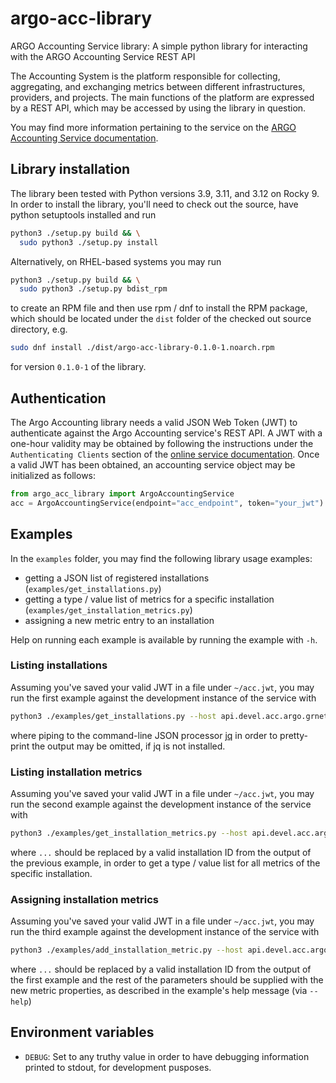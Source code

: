 # argo-acc-library

ARGO Accounting Service library: A simple python library for interacting with the ARGO Accounting Service REST API

The Accounting System is the platform responsible for collecting, aggregating, and exchanging metrics between different infrastructures, providers, and projects. The main functions of the platform are expressed by a REST API, which may be accessed by using the library in question.

You may find more information pertaining to the service on the [ARGO Accounting Service documentation](https://argoeu.github.io/argo-accounting/).

## Library installation

The library been tested with Python versions 3.9, 3.11, and 3.12 on Rocky 9. In order to install the library, you'll need to check out the source, have python setuptools installed and run

```bash
python3 ./setup.py build && \
  sudo python3 ./setup.py install
```

Alternatively, on RHEL-based systems you may run

```bash
python3 ./setup.py build && \
  sudo python3 ./setup.py bdist_rpm
```

to create an RPM file and then use rpm / dnf to install the RPM package, which should be located under the `dist` folder of the checked out source directory, e.g.

```bash
sudo dnf install ./dist/argo-acc-library-0.1.0-1.noarch.rpm
```

for version `0.1.0-1` of the library.

## Authentication

The Argo Accounting library needs a valid JSON Web Token (JWT) to authenticate against the Argo Accounting service's REST API. A JWT with a one-hour validity may be obtained by following the instructions under the `Authenticating Clients` section of the [online service documentation](https://argoeu.github.io/argo-accounting/docs/authentication/authenticating_clients). Once a valid JWT has been obtained, an accounting service object may be initialized as follows:

```python
from argo_acc_library import ArgoAccountingService
acc = ArgoAccountingService(endpoint="acc_endpoint", token="your_jwt")
```

## Examples

In the `examples` folder, you may find the following library usage examples:

* getting a JSON list of registered installations (`examples/get_installations.py`)
* getting a type / value list of metrics for a specific installation (`examples/get_installation_metrics.py`)
* assigning a new metric entry to an installation

Help on running each example is available by running the example with `-h`.

### Listing installations

Assuming you've saved your valid JWT in a file under `~/acc.jwt`, you may run the first example against the development instance of the service with

```bash
python3 ./examples/get_installations.py --host api.devel.acc.argo.grnet.gr --token ~/acc.jwt -f | jq .
```

where piping to the command-line JSON processor [jq](https://jqlang.org/) in order to pretty-print the output may be omitted, if jq is not installed.

### Listing installation metrics

Assuming you've saved your valid JWT in a file under `~/acc.jwt`, you may run the second example against the development instance of the service with

```bash
python3 ./examples/get_installation_metrics.py --host api.devel.acc.argo.grnet.gr --token ~/acc.jwt -f --installation ...
```

where `...` should be replaced by a valid installation ID from the output of the previous example, in order to get a type / value list for all metrics of the specific installation.

### Assigning installation metrics

Assuming you've saved your valid JWT in a file under `~/acc.jwt`, you may run the third example against the development instance of the service with

```bash
python3 ./examples/add_installation_metric.py --host api.devel.acc.argo.grnet.gr --token ~/acc.jwt -f --installation ... --metricdefid METRICDEFID --tstart TSTART --tend TEND --value VALUE --gid GID --uid UID
```

where `...` should be replaced by a valid installation ID from the output of the first example and the rest of the parameters should be supplied with the new metric properties, as described in the example's help message (via `--help`)

## Environment variables

* `DEBUG`: Set to any truthy value in order to have debugging information printed to stdout, for development pusposes.
